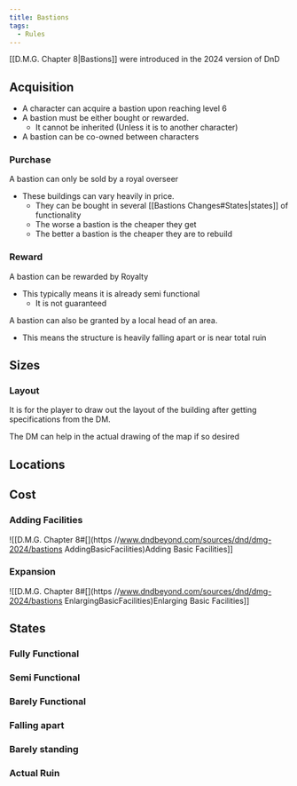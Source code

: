 ```yaml
---
title: Bastions
tags:
  - Rules
---
```

[[D.M.G. Chapter 8|Bastions]] were introduced in the 2024 version of DnD 

## Acquisition 
- A character can acquire a bastion upon reaching level 6
- A bastion must be either bought or rewarded.
	- It cannot be inherited (Unless it is to another character)
- A bastion can be co-owned between characters

### Purchase
A bastion can only be sold by a royal overseer
- These buildings can vary heavily in price.
	- They can be bought in several [[Bastions Changes#States|states]] of functionality
	- The worse a bastion is the cheaper they get
	- The better a bastion is the cheaper they are to rebuild

### Reward
A bastion can be rewarded by Royalty
- This typically means it is already semi functional
	- It is not guaranteed

A bastion can also be granted by a local head of an area.
- This means the structure is heavily falling apart or is near total ruin


## Sizes


### Layout
It is for the player to draw out the layout of the building after getting specifications from the DM.

The DM can help in the actual drawing of the map if so desired

## Locations


## Cost

### Adding Facilities
![[D.M.G. Chapter 8#[](https //www.dndbeyond.com/sources/dnd/dmg-2024/bastions AddingBasicFacilities)Adding Basic Facilities]]

### Expansion
![[D.M.G. Chapter 8#[](https //www.dndbeyond.com/sources/dnd/dmg-2024/bastions EnlargingBasicFacilities)Enlarging Basic Facilities]]


## States

### Fully Functional

### Semi Functional

### Barely Functional

### Falling apart

### Barely standing

### Actual Ruin
